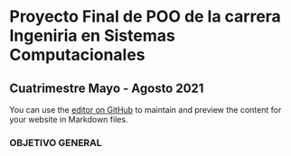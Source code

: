 <h1 algin='center'>Proyecto Final de POO de la carrera Ingeniria en Sistemas Computacionales</h1>

<h2 aligin='center'>Cuatrimestre Mayo - Agosto 2021</h2>

You can use the [editor on GitHub](https://github.com/candrhiz/proyecto-POO/edit/gh-pages/index.md) to maintain and preview the content for your website in Markdown files.

<h3>OBJETIVO GENERAL</h3>

